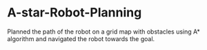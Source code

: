 # A-star-Robot-Planning
Planned the path of the robot on a grid map with obstacles using A* algorithm and navigated the robot towards the goal.
